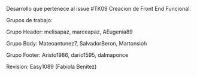 
Desarrollo que pertenece al issue #TK09 Creacion de Front End Funcional.

Grupos de trabajo:

Grupo Header: melisapaz, marceapaz, AEugenia89

Grupo Body: Mateoantunez7, SalvadorBeron, Martonsioh

Grupo Footer: Aristo1986, dario1595, dalmaponce

Revision: Easy1089 (Fabiola Benitez)


